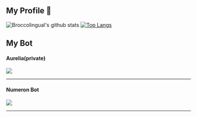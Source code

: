 ## My Profile 👋

![Broccolingual's github stats](https://github-readme-stats.vercel.app/api?username=broccolingual&count_private=true&show_icons=true&theme=radical)
[![Top Langs](https://github-readme-stats.vercel.app/api/top-langs/?username=broccolingual&langs_count=3)](https://github.com/anuraghazra/github-readme-stats)

## My Bot

#### Aurelia(private)
<a href="https://github.com/broccolingual/aurelia-discord-bot">
  <img align="center" src="https://github-readme-stats.vercel.app/api/pin/?username=broccolingual&repo=aurelia-discord-bot" />
</a>

***

#### Numeron Bot
<a href="https://github.com/broccolingual/numeron-bot-public">
  <img align="center" src="https://github-readme-stats.vercel.app/api/pin/?username=broccolingual&repo=numeron-bot-public" />
</a>

***
